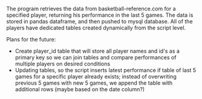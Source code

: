 The program retrieves the data from basketball-reference.com for a specified player, returning his performance in the last 5 games.
The data is stored in pandas dataframe, and then pushed to mysql database. All of the players have dedicated tables created dynamically from the script level.

Plans for the future:
  - Create player_id table that will store all player names and id's as a primary key so we can join tables and compare performances of multiple players on desired conditions
  - Updating tables, so the script inserts latest performance if table of last 5 games for a specific player already exists; instead of overwriting previous 5 games with new 5 games, we append the table with additional rows (maybe based on the date column?)
